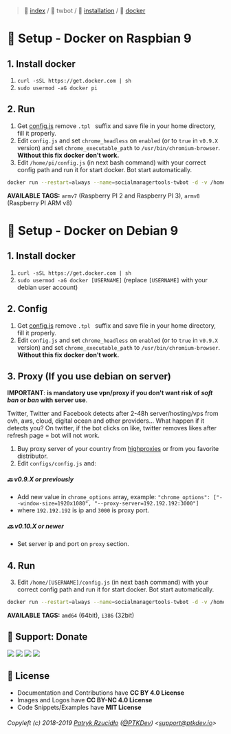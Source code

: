 > 📌 [index](../../../README.md) / 🐣 twbot / 💾 [installation](../README.md) / 🐳 [docker](README.md)

# 🐳 Setup - Docker on Raspbian 9
## 1. Install docker
1. `curl -sSL https://get.docker.com | sh`
2. `sudo usermod -aG docker pi`

## 2. Run
1. Get [config.js](https://raw.githubusercontent.com/social-manager-tools/socialmanagertools-twbot/master/configs/config.js.tpl) remove  `.tpl ` suffix and save file in your home directory, fill it properly.
2. Edit `config.js` and set `chrome_headless` on `enabled` (or to `true` in `v0.9.X` version) and set `chrome_executable_path` to `/usr/bin/chromium-browser`. **Without this fix docker don't work.**
3. Edit `/home/pi/config.js` (in next bash command) with your correct config path and run it for start docker. Bot start automatically.

```sh
docker run --restart=always --name=socialmanagertools-twbot -d -v /home/pi/config.js:/app/configs/config.js socialmanagertools/twbot:armv7
```

**AVAILABLE TAGS:** `armv7` (Raspberry PI 2 and Raspberry PI 3), `armv8` (Raspberry PI ARM v8)

# 🐳 Setup - Docker on Debian 9
## 1. Install docker
1. `curl -sSL https://get.docker.com | sh`
2. `sudo usermod -aG docker [USERNAME]` (replace `[USERNAME]` with your debian user account)

## 2. Config
1. Get [config.js](https://raw.githubusercontent.com/social-manager-tools/socialmanagertools-twbot/master/configs/config.js.tpl) remove  `.tpl ` suffix and save file in your home directory, fill it properly.
2. Edit `config.js` and set `chrome_headless` on `enabled` (or to `true` in `v0.9.X` version) and set `chrome_executable_path` to `/usr/bin/chromium-browser`. **Without this fix docker don't work.**

## 3. Proxy (If you use debian on server)
**IMPORTANT**: **is mandatory use vpn/proxy if you don't want risk of _soft ban_ or _ban_ with server use**.

Twitter, Twitter and Facebook detects after 2-48h server/hosting/vps from ovh, aws, cloud, digital ocean and other providers... What happen if it detects you? On twitter, if the bot clicks on like, twitter removes likes after refresh page = bot will not work.

1. Buy proxy server of your country from [highproxies](https://www.highproxies.com/twitter-proxies/) or from you favorite distributor.
2. Edit `configs/config.js` and:

##### 🔙 v0.9.X or previously
- Add new value in `chrome_options` array, example: `"chrome_options": ["--window-size=1920x1080", "--proxy-server=192.192.192:3000"]`
- where `192.192.192` is ip and `3000` is proxy port.

##### 🔜 v0.10.X or newer
- Set server ip and port on `proxy` section.

## 4. Run
3. Edit `/home/[USERNAME]/config.js` (in next bash command) with your correct config path and run it for start docker. Bot start automatically.

```sh
docker run --restart=always --name=socialmanagertools-twbot -d -v /home/[USERNAME]/config.js:/app/configs/config.js socialmanagertools/twbot:amd64
```

**AVAILABLE TAGS:** `amd64` (64bit), `i386` (32bit)

## 🎁 Support: Donate
[![](https://img.shields.io/badge/donate-paypal-005EA6.svg)](http://paypal.ptkdev.io) [![](https://img.shields.io/badge/donate-patreon-F87668.svg)](http://patreon.ptkdev.io) [![](https://img.shields.io/badge/donate-opencollective-5DA4F9.svg)](http://opencollective.ptkdev.io) [![](https://img.shields.io/badge/buy%20me-coffee-4B788C.svg)](http://coffee.ptkdev.io)

## 💫 License
* Documentation and Contributions have **CC BY 4.0 License**
* Images and Logos have **CC BY-NC 4.0 License**
* Code Snippets/Examples have **MIT License**

###### Copyleft (c) 2018-2019 [Patryk Rzucidło](https://ptk.dev) ([@PTKDev](https://twitter.com/ptkdev)) <[support@ptkdev.io](mailto:support@ptkdev.io)>
